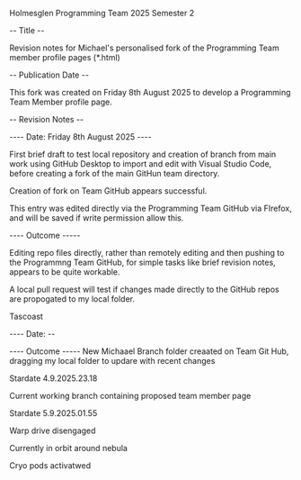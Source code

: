 Holmesglen Programming Team 2025 Semester 2

-- Title -- 

Revision notes for Michael's personalised fork of the Programming Team member profile pages (*.html)

-- Publication Date --

This fork was created on Friday 8th August 2025 to develop a Programming Team Member profile page.

-- Revision Notes --

---- Date: Friday 8th August 2025 ----

 First brief draft to test local repository and creation of branch from main work using GitHub Desktop to import and edit with Visual Studio Code, before creating a fork of the main GitHun team directory.

 Creation of fork on Team GitHub appears successful.

 This entry was edited directly via the Programming Team GitHub via FIrefox, and will be saved if write permission allow this.

---- Outcome -----

Editing repo files directly, rather than remotely editing and then pushing to the Programmng Team GitHub, for simple tasks like brief revision notes, appears to be quite workable.

A local pull request will test if changes made directly to the GitHub repos are propogated to my local folder.

Tascoast

---- Date: --

---- Outcome -----
New Michaael Branch folder creaated on Team Git Hub, dragging my local folder to updare with recent changes
 
Stardate 4.9.2025.23.18

Current working branch containing proposed team member page

Stardate 5.9.2025.01.55

Warp drive disengaged

Currently in orbit around nebula

Cryo pods activatwed






